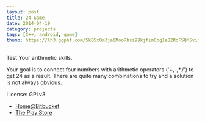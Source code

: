 ```yaml
---
layout: post
title: 24 Game
date: 2014-04-19
category: projects
tags: [C++, android, game]
thumb: https://lh3.ggpht.com/5kQ5xQm3ja6MooRhsi99kjfim0bg1e82RoFSQM5vijtjyK8yr-TAQ9qP7KmqyY6J9Qo=w300
---
```


Test Your arithmetic skills.

Your goal is to connect four numbers with
arithmetic operators ('+,-,*,/') to get 24 as a result. There are quite many
combinations to try and a solution is not always obvious.

License: GPLv3

* [Home@Bitbucket](https://bitbucket.org/przemekr/24game)
* [The Play Store](https://play.google.com/store/apps/details?id=se.traffar.a24game)
